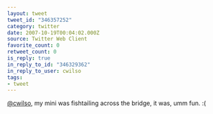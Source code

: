 ```yaml
---
layout: tweet
tweet_id: "346357252"
category: twitter
date: 2007-10-19T00:04:02.000Z
source: Twitter Web Client
favorite_count: 0
retweet_count: 0
is_reply: true
in_reply_to_id: "346329362"
in_reply_to_user: cwilso
tags:
- tweet
---
```


[@cwilso](https://twitter.com/@cwilso), my mini was fishtailing across the bridge, it was, umm fun. :(
